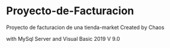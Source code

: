 # Proyecto-de-Facturacion
Proyecto de facturacion de una tienda-market
Created by Chaos

with MySql Server and Visual Basic 2019 V 9.0

